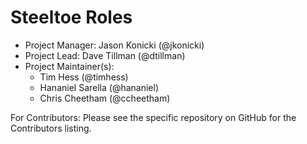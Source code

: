 # Steeltoe Roles

* Project Manager: Jason Konicki (@jkonicki)
* Project Lead: Dave Tillman (@dtillman)
* Project Maintainer(s):
   * Tim Hess (@timhess)
   * Hananiel Sarella (@hananiel)
   * Chris Cheetham (@ccheetham)

For Contributors: Please see the specific repository on GitHub for the Contributors listing.
